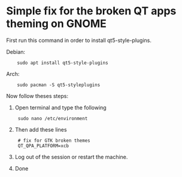 <h1>Simple fix for the broken QT apps theming on GNOME</h1>

First run this command in order to install qt5-style-plugins.

Debian:

        sudo apt install qt5-style-plugins

Arch:

        sudo pacman -S qt5-styleplugins

Now follow theses steps:

1. Open terminal and type the following

        sudo nano /etc/environment

2. Then add these lines

        # fix for GTK broken themes
        QT_QPA_PLATFORM=xcb

3. Log out of the session or restart the machine.

4. Done
